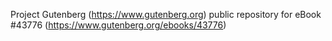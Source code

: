 Project Gutenberg (https://www.gutenberg.org) public repository for eBook #43776 (https://www.gutenberg.org/ebooks/43776)
